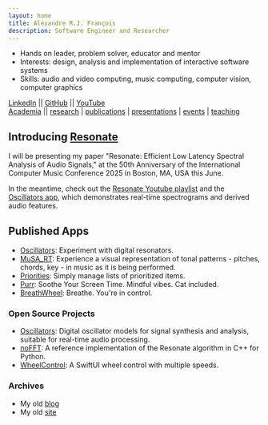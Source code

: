 ```yaml
---
layout: home
title: Alexandre R.J. François
description: Software Engineer and Researcher
---
```


- Hands on leader, problem solver, educator and mentor
- Interests: design, analysis and implementation of interactive software systems
- Skills: audio and video computing, music computing, computer vision, computer graphics

[LinkedIn](https://www.linkedin.com/in/alexandrefrancois/) || [GitHub](https://github.com/alexandrefrancois) || [YouTube](https://www.youtube.com/user/alexandrefrancois)  
[Academia](academia) ||
[research](/academia/research)
| [publications](/academia/publications)
| [presentations](/academia/presentations)
| [events](/academia/events)
| [teaching](/academia/teaching)


## Introducing [Resonate](/Resonate)

I will be presenting my paper "Resonate: Efficient Low Latency Spectral Analysis of Audio Signals,"
at the 50th Anniversary of the International Computer Music Conference 2025 in Boston, MA, USA this June.

In the meantime, check out the [Resonate Youtube playlist](https://www.youtube.com/playlist?list=PLVcB_ABiKC_cbemxXUUJXHAQsHEHxPOP1) and the [Oscillators app](https://alexandrefrancois.org/Oscillators/), which demonstrates real-time spectrograms and derived audio features.

## Published Apps

- [Oscillators](/Oscillators): Experiment with digital resonators.
- [MuSA_RT](/MuSA_RT): Experience a visual representation of tonal patterns - pitches, chords, key - in music as it is being performed.
- [Priorities](/Priorities): Simply manage lists of prioritized items.
- [Purr](/Purr): Soothe Your Screen Time. Mindful vibes. Cat included.
- [BreathWheel](/BreathWheel): Breathe. You're in control.

### Open Source Projects

- [Oscillators](https://github.com/alexandrefrancois/Oscillators): Digital oscillator models for signal synthesis and analysis, suitable for real-time audio processing.
- [noFFT](https://github.com/alexandrefrancois/noFFT): A reference implementation of the Resonate algorithm in C++ for Python.
- [WheelControl](https://github.com/alexandrefrancois/WheelControl): A SwiftUI wheel control with multiple speeds.

### Archives

- My old [blog](http://alexandrefrancois.blogspot.com)
- My old [site](https://sites.google.com/site/alexandrerjfrancois)
